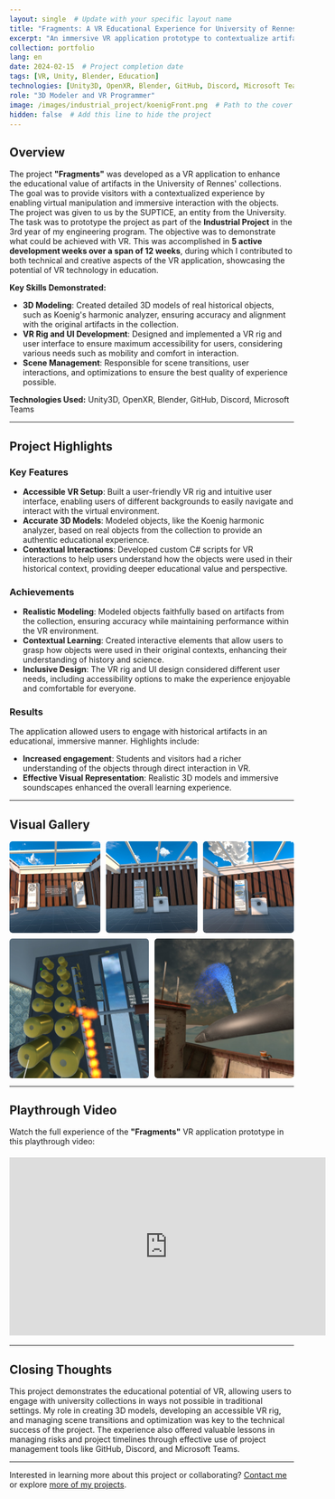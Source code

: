 ```yaml
---
layout: single  # Update with your specific layout name
title: "Fragments: A VR Educational Experience for University of Rennes"
excerpt: "An immersive VR application prototype to contextualize artifacts from the University of Rennes' collection."
collection: portfolio
lang: en
date: 2024-02-15  # Project completion date
tags: [VR, Unity, Blender, Education]
technologies: [Unity3D, OpenXR, Blender, GitHub, Discord, Microsoft Teams]
role: "3D Modeler and VR Programmer"
image: /images/industrial_project/koenigFront.png  # Path to the cover image for the project
hidden: false  # Add this line to hide the project
---
```


## Overview

The project **"Fragments"** was developed as a VR application to enhance the educational value of artifacts in the University of Rennes' collections. The goal was to provide visitors with a contextualized experience by enabling virtual manipulation and immersive interaction with the objects. The project was given to us by the SUPTICE, an entity from the University. The task was to prototype the project as part of the **Industrial Project** in the 3rd year of my engineering program. The objective was to demonstrate what could be achieved with VR. This was accomplished in **5 active development weeks over a span of 12 weeks**, during which I contributed to both technical and creative aspects of the VR application, showcasing the potential of VR technology in education.

**Key Skills Demonstrated:**

- **3D Modeling**: Created detailed 3D models of real historical objects, such as Koenig's harmonic analyzer, ensuring accuracy and alignment with the original artifacts in the collection.
- **VR Rig and UI Development**: Designed and implemented a VR rig and user interface to ensure maximum accessibility for users, considering various needs such as mobility and comfort in interaction.
- **Scene Management**: Responsible for scene transitions, user interactions, and optimizations to ensure the best quality of experience possible.

**Technologies Used:** Unity3D, OpenXR, Blender, GitHub, Discord, Microsoft Teams

---

## Project Highlights

### Key Features

- **Accessible VR Setup**: Built a user-friendly VR rig and intuitive user interface, enabling users of different backgrounds to easily navigate and interact with the virtual environment.
- **Accurate 3D Models**: Modeled objects, like the Koenig harmonic analyzer, based on real objects from the collection to provide an authentic educational experience.
- **Contextual Interactions**: Developed custom C# scripts for VR interactions to help users understand how the objects were used in their historical context, providing deeper educational value and perspective.

### Achievements

- **Realistic Modeling**: Modeled objects faithfully based on artifacts from the collection, ensuring accuracy while maintaining performance within the VR environment.
- **Contextual Learning**: Created interactive elements that allow users to grasp how objects were used in their original contexts, enhancing their understanding of history and science.
- **Inclusive Design**: The VR rig and UI design considered different user needs, including accessibility options to make the experience enjoyable and comfortable for everyone.

### Results

The application allowed users to engage with historical artifacts in an educational, immersive manner. Highlights include:

- **Increased engagement**: Students and visitors had a richer understanding of the objects through direct interaction in VR.
- **Effective Visual Representation**: Realistic 3D models and immersive soundscapes enhanced the overall learning experience.

---

## Visual Gallery

<div class="gallery">
  <a href="/images/industrial_project/1.png"><img src="/images/industrial_project/1.png" alt="Koenig harmonic analyzer in VR environment"></a>
  <a href="/images/industrial_project/2.png"><img src="/images/industrial_project/2.png" alt="Virtual scene showing historical artifacts"></a>
  <a href="/images/industrial_project/3.png"><img src="/images/industrial_project/3.png" alt="Close-up of interactive 3D model"></a>
  <a href="/images/industrial_project/4.png"><img src="/images/industrial_project/4.png" alt="Detailed VR model of Koenig harmonic analyzer"></a>
  <a href="/images/industrial_project/5.png"><img src="/images/industrial_project/5.png" alt="User interaction in VR with artifacts"></a>
</div>

---

## Playthrough Video

Watch the full experience of the **"Fragments"** VR application prototype in this playthrough video:

<div class="video">
  <iframe width="560" height="315" src="https://www.youtube.com/embed/HafUrZdf9LU" frameborder="0" allow="accelerometer; autoplay; clipboard-write; encrypted-media; gyroscope; picture-in-picture" allowfullscreen></iframe>
</div>

---

## Closing Thoughts

This project demonstrates the educational potential of VR, allowing users to engage with university collections in ways not possible in traditional settings. My role in creating 3D models, developing an accessible VR rig, and managing scene transitions and optimization was key to the technical success of the project. The experience also offered valuable lessons in managing risks and project timelines through effective use of project management tools like GitHub, Discord, and Microsoft Teams.

---

Interested in learning more about this project or collaborating? [Contact me](/contact) or explore [more of my projects](/portfolio/).

<style>
.gallery {
  display: flex;
  flex-wrap: wrap;
  gap: 10px;
}

.gallery a {
  flex: 1 1 calc(33% - 10px);
  box-sizing: border-box;
  display: block;
  overflow: hidden;
  border-radius: 5px;
  transition: transform 0.3s ease;
}

.gallery a:hover {
  transform: scale(1.05);
}

.gallery img {
  width: 100%;
  height: auto;
  display: block;
  border-radius: 5px;
}

.video {
  margin-top: 20px;
  text-align: center;
}
</style>
